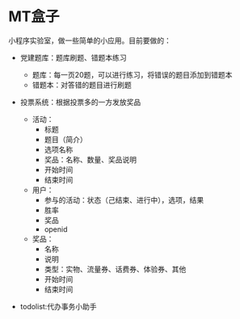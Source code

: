 # MT盒子

小程序实验室，做一些简单的小应用。目前要做的：

- 党建题库：题库刷题、错题本练习
   - 题库：每一页20题，可以进行练习，将错误的题目添加到错题本
   - 错题本：对答错的题目进行刷题
- 投票系统：根据投票多的一方发放奖品
   - 活动：
      - 标题
      - 题目（简介）
      - 选项名称
      - 奖品：名称、数量、奖品说明
      - 开始时间
      - 结束时间
   - 用户：
      - 参与的活动：状态（己结束、进行中），选项，结果
      - 胜率
      - 奖品
      - openid
   - 奖品：
      - 名称
      - 说明
      - 类型：实物、流量券、话费券、体验券、其他
      - 开始时间
      - 结束时间

- todolist:代办事务小助手

